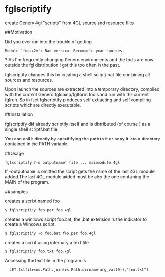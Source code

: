 # fglscriptify

create Genero 4gl "scripts" from 4GL source and resource files

##Motivation

Did you ever run into the trouble of getting 
```
Module 'foo.42m': Bad version: Recompile your sources.
```
?
As I'm frequently changing Genero environments and the tools are now outside the fgl distribution I got this too often in the past.

fglscriptify changes this by creating a shell script/.bat file  containing all sources and resources.

Upon launch the sources are extracted into a temporary directory, 
compiled with the current Genero fglcomp/fglform tools and run with the current fglrun.
So in fact fglscriptify produces self extracting and self compiling scripts which are directly executable.

##Installation

fglscriptify did already scriptify itself and is distributed (of course ) as a single shell script/.bat file.

You can call it directly by specififying the path to it or copy it into a directory contained in the PATH variable.

##Usage

```
fglscriptify ?-o outputname? file ... mainmodule.4gl
```

If -outputname is omitted the script gets the name of the last 4GL module added.The last 4GL module added must be also the one containing the MAIN of the program.

##samples 

creates a script named foo
```
$ fglscriptify foo.per foo.4gl 
```

creates a windows script foo.bat, the .bat extension is the indicator to create a Windows script.
```
$ fglscriptify -o foo.bat foo.per foo.4gl 
```

creates a script using internally a text file
```
$ fglscriptify foo.txt foo.4gl 
```

Accessing the text file in the program is
```
  LET txtfile=os.Path.join(os.Path.dirname(arg_val(0)),"foo.txt")
```

